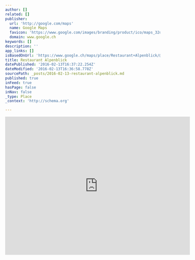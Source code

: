 ```yaml
---
author: []
related: []
publisher:
  url: 'http://google.com/maps'
  name: Google Maps
  favicon: 'https://www.google.com/images/branding/product/ico/maps_32dp.ico'
  domain: www.google.ch
keywords: []
description: ''
app_links: []
isBasedOnUrl: 'https://www.google.ch/maps/place/Restaurant+Alpenblick/@46.9570129,7.4570365,15z/data=!4m2!3m1!1s0x0:0xa8bb288325558992'
title: Restaurant Alpenblick
datePublished: '2016-02-13T16:37:22.254Z'
dateModified: '2016-02-13T16:36:58.778Z'
sourcePath: _posts/2016-02-13-restaurant-alpenblick.md
published: true
inFeed: true
hasPage: false
inNav: false
_type: Place
_context: 'http://schema.org'

---
```

<iframe src="https://cdn.embedly.com/widgets/media.html?src=https%3A%2F%2Fwww.google.com%2Fmaps%2Fembed%2Fv1%2Fplace%3Fcenter%3D46.9570129%252C7.4570365%26key%3DAIzaSyBctFF2JCjitURssT91Am-_ZWMzRaYBm4Q%26zoom%3D15%26q%3DRestaurant%2BAlpenblick&amp;url=https%3A%2F%2Fwww.google.ch%2Fmaps%2Fplace%2FRestaurant%2BAlpenblick%2F%4046.9570129%2C7.4570365%2C15z%2Fdata%3D%214m2%213m1%211s0x0%3A0xa8bb288325558992%3Fdg%3Ddbrw%26newdg%3D1&amp;image=http%3A%2F%2Fmaps-api-ssl.google.com%2Fmaps%2Fapi%2Fstaticmap%3Fcenter%3D46.9570129%2C7.4570365%26zoom%3D15%26size%3D250x250%26sensor%3Dfalse&amp;key=b7d04c9b404c499eba89ee7072e1c4f7&amp;type=text%2Fhtml&amp;schema=google" width="600" height="450" scrolling="no" frameborder="0" allowfullscreen="allowfullscreen" style=""></iframe>